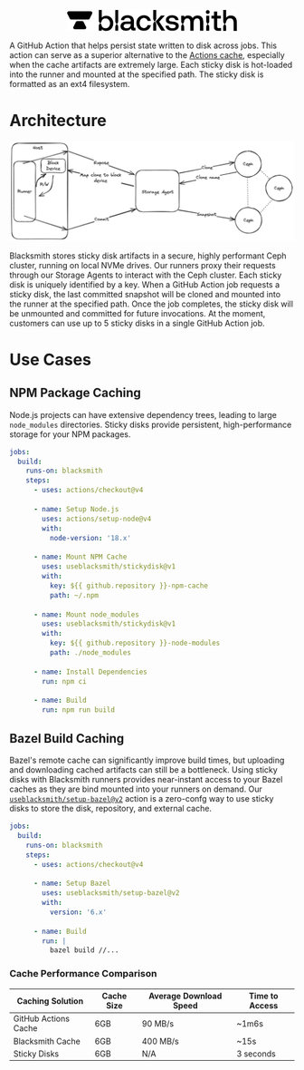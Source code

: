 <p align="center">
  <picture>
    <!-- Dark mode -->
    <source media="(prefers-color-scheme: dark)" srcset="./Blacksmith_Logo-White-Large.png" width="300">
    <!-- Light mode -->
    <source media="(prefers-color-scheme: light)" srcset="./Blacksmith_Logo-Black-Large.png" width="300">
    <img alt="Blacksmith Logo" src="./Blacksmith_Logo-Black-Large.png" width="300">
  </picture>
</p>

A GitHub Action that helps persist state written to disk across jobs. This action can serve as a superior alternative to the [Actions cache](https://github.com/useblacksmith/cache), especially when the cache artifacts are extremely large. Each sticky disk is hot-loaded into the runner and mounted at the specified path.
The sticky disk is formatted as an ext4 filesystem.

# Architecture

<p align="center">
  <picture>
    <!-- Dark mode -->
    <source media="(prefers-color-scheme: dark)" srcset="./arch-dark-mode.png" width="1000">
    <!-- Light mode -->
    <source media="(prefers-color-scheme: light)" srcset="./arch-light.png" width="1000">
    <img alt="Blacksmith Logo" src="./arch-light.png" width="1000">
  </picture>
</p>

Blacksmith stores sticky disk artifacts in a secure, highly performant Ceph cluster, running on local NVMe drives. Our runners proxy their requests through our Storage Agents to interact with the Ceph cluster. Each sticky disk is uniquely identified by a key. When a GitHub Action job requests a sticky disk, the last committed snapshot will be cloned and mounted into the runner at the specified path. Once the job completes, the sticky disk will be unmounted and committed for future invocations. At the moment, customers can use up to 5 sticky disks in a single GitHub Action job.

# Use Cases

## NPM Package Caching

Node.js projects can have extensive dependency trees, leading to large `node_modules` directories. Sticky disks provide persistent, high-performance storage for your NPM packages.

```yaml
jobs:
  build:
    runs-on: blacksmith
    steps:
      - uses: actions/checkout@v4
      
      - name: Setup Node.js
        uses: actions/setup-node@v4
        with:
          node-version: '18.x'
      
      - name: Mount NPM Cache
        uses: useblacksmith/stickydisk@v1
        with:
          key: ${{ github.repository }}-npm-cache
          path: ~/.npm
      
      - name: Mount node_modules
        uses: useblacksmith/stickydisk@v1
        with:
          key: ${{ github.repository }}-node-modules
          path: ./node_modules
      
      - name: Install Dependencies
        run: npm ci

      - name: Build
        run: npm run build
```

## Bazel Build Caching

Bazel's remote cache can significantly improve build times, but uploading and downloading cached artifacts can still be a bottleneck. Using sticky disks with Blacksmith runners provides near-instant access to your Bazel caches as they are bind mounted into your runners on demand. Our [`useblacksmith/setup-bazel@v2`](https://github.com/useblacksmith/setup-bazel) action is a zero-confg way to use sticky disks to store the disk, repository, and external cache.

```yaml
jobs:
  build:
    runs-on: blacksmith
    steps:
      - uses: actions/checkout@v4
      
      - name: Setup Bazel
        uses: useblacksmith/setup-bazel@v2
        with:
          version: '6.x'
      
      - name: Build
        run: |
          bazel build //...
```

### Cache Performance Comparison

| Caching Solution | Cache Size | Average Download Speed | Time to Access |
|-----------------|------------|----------------|----------------|
| GitHub Actions Cache | 6GB | 90 MB/s | ~1m6s |
| Blacksmith Cache | 6GB | 400 MB/s | ~15s |
| Sticky Disks | 6GB | N/A | 3 seconds |

